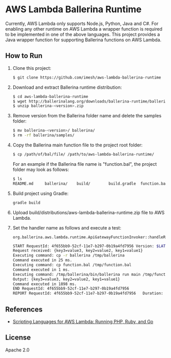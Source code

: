 # AWS Lambda Ballerina Runtime

Currently, AWS Lambda only supports Node.js, Python, Java and C#. For enabling any other runtime on AWS Lambda 
a wrapper function is required to be implemented in one of the above languages. This project provides a Java wrapper 
function for supporting Ballerina functions on AWS Lambda.

## How to Run

1. Clone this project:
   
   ```bash
   $ git clone https://github.com/imesh/aws-lambda-ballerina-runtime
   ```

2. Download and extract Ballerina runtime distribution:
   
   ```bash
   $ cd aws-lambda-ballerina-runtime
   $ wget http://ballerinalang.org/downloads/ballerina-runtime/ballerina-<version>.zip
   $ unzip ballerina-<version>.zip
   ```

3. Remove version from the Ballerina folder name and delete the samples folder:
   
   ```bash
   $ mv ballerina-<version>/ ballerina/
   $ rm -rf ballerina/samples/
   ```

4. Copy the Ballerina main function file to the project root folder:
   
   ```bash
   $ cp /path/of/bal/file/ /path/to/aws-lambda-ballerina-runtime/
   ```
   
   For an example if the Ballerina file name is "function.bal", the project folder may look as follows:
   
   ```bash
   $ ls
   README.md     ballerina/    build/        build.gradle  function.bal     src/
   ```

5. Build project using Gradle:
   
   ```bash
   gradle build
   ```

6. Upload build/distributions/aws-lambda-ballerina-runtime.zip file to AWS Lambda.

7. Set the handler name as follows and execute a test:
   
   ```
   org.ballerina.aws.lambda.runtime.ApiGatewayFunctionInvoker::handleRequest
   ```
   
   ```bash
   START RequestId: 4f655bb9-52cf-11e7-b297-0b19a4fd7956 Version: $LATEST
   Request received: {key3=value3, key2=value2, key1=value1}
   Executing command: cp -r ballerina /tmp/ballerina
   Command executed in 25 ms.
   Executing command: cp function.bal /tmp/function.bal
   Command executed in 1 ms.
   Executing command: /tmp/ballerina/bin/ballerina run main /tmp/function.bal {key3=value3, key2=value2, key1=value1}
   Output: {key3=value3, key2=value2, key1=value1}
   Command executed in 1898 ms.
   END RequestId: 4f655bb9-52cf-11e7-b297-0b19a4fd7956
   REPORT RequestId: 4f655bb9-52cf-11e7-b297-0b19a4fd7956	Duration: 1940.79 ms	Billed Duration: 2000 ms	Memory Size: 1536 MB	Max Memory Used: 138 MB	
   ```
   
## References
- [Scripting Languages for AWS Lambda: Running PHP, Ruby, and Go](https://aws.amazon.com/blogs/compute/scripting-languages-for-aws-lambda-running-php-ruby-and-go/)
   
## License
Apache 2.0
